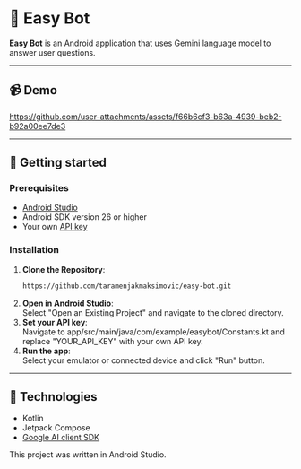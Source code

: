 # 💬 Easy Bot

**Easy Bot** is an Android application that uses Gemini language model to answer user questions.

---

## 📹 Demo


https://github.com/user-attachments/assets/f66b6cf3-b63a-4939-beb2-b92a00ee7de3


---

## 🚀 Getting started  

### Prerequisites  
- [Android Studio](https://developer.android.com/studio)
- Android SDK version 26 or higher
- Your own [API key](https://aistudio.google.com/app/apikey)

### Installation  

1. **Clone the Repository**:
   ```bash  
   https://github.com/taramenjakmaksimovic/easy-bot.git
2. **Open in Android Studio**: <br>
Select "Open an Existing Project" and navigate to the cloned directory.
3. **Set your API key**: <br>
Navigate to app/src/main/java/com/example/easybot/Constants.kt and replace "YOUR_API_KEY" with your own API key.
4. **Run the app**: <br>
Select your emulator or connected device and click "Run" button.

---

## 👾 Technologies
- Kotlin
- Jetpack Compose
- [Google AI client SDK](https://developer.android.com/ai/google-ai-client-sdk)

This project was written in Android Studio.
